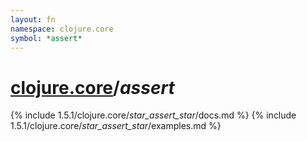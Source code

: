 ```yaml
---
layout: fn
namespace: clojure.core
symbol: *assert*
---
```


# [clojure.core](../)/*assert*

{% include 1.5.1/clojure.core/_star_assert_star_/docs.md %}
{% include 1.5.1/clojure.core/_star_assert_star_/examples.md %}

